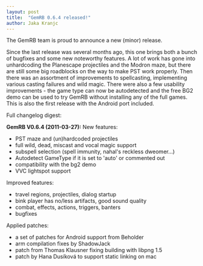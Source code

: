 ```yaml
---
layout: post
title:  "GemRB 0.6.4 released!"
author: Jaka Kranjc
---
```


The GemRB team is proud to announce a new (minor) release.

Since the last release was several months ago, this one brings both a bunch of bugfixes and some new
noteworthy features. A lot of work has gone into unhardcoding the Planescape projectiles and the Modron
maze, but there are still some big roadblocks on the way to make PST work properly. Then there was an
assortment of improvements to spellcasting, implementing various casting failures and wild magic.
There were also a few usability improvements - the game type can now be autodetected and the free BG2
demo can be used to try GemRB without installing any of the full games. This is also the first release
with the Android port included.

Full changelog digest:

**GemRB V0.6.4 (2011-03-27):**
New features:
- PST maze and (un)hardcoded projectiles
- full wild, dead, miscast and vocal magic support
- subspell selection (spell immunity, nahal's reckless dweomer...)
- Autodetect GameType if it is set to 'auto' or commented out
- compatibility with the bg2 demo
- VVC lightspot support

Improved features:
- travel regions, projectiles, dialog startup
- bink player has no/less artifacts, good sound quality
- combat, effects, actions, triggers, banters
- bugfixes

Applied patches:
- a set of patches for Android support from Beholder
- arm compilation fixes by ShadowJack
- patch from Thomas Klausner fixing building with libpng 1.5
- patch by Hana Dusíková to support static linking on mac

